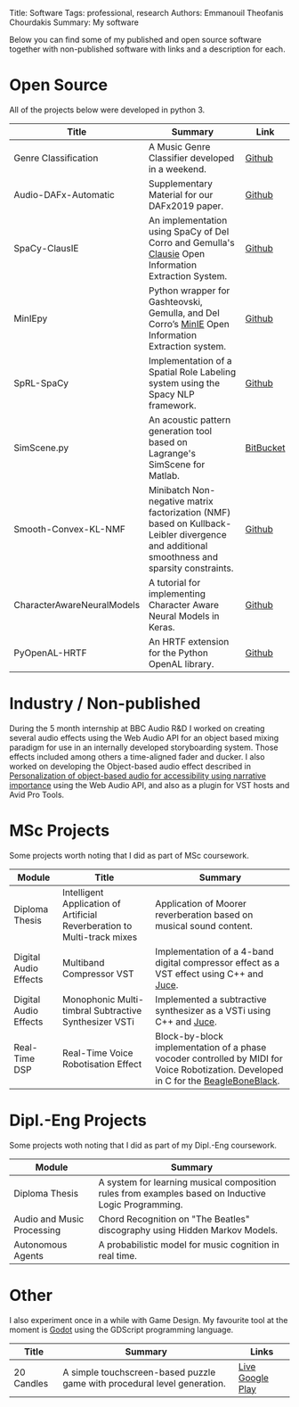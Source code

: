 Title: Software
Tags: professional, research
Authors: Emmanouil Theofanis Chourdakis
Summary: My software

Below you can find some of my published and open source software together with non-published software with links and a description for each.

# Open Source

All of the projects  below were developed in python 3.

| **Title**                    |**Summary**                                                                                                                                                                                           |**Link**                                                                                                                                                               |
|--------------------------|--------------------------------------------------------------------------------------------------------------------------------------------------------------------------------------------------|-------------------------------------------------------------------------------------------------------------------------------------------------------------------|
|Genre Classification      |A Music Genre Classifier developed in a weekend.                                                                                                                                                  |[Github](https://github.com/mmxgn/genre-recognition)                                                                                                               |
|Audio-DAFx-Automatic      |Supplementary Material for our DAFx2019 paper.                                                                                                                                                    |[Github](https://github.com/bbc/audio-dafx2019-automatic)                                                                                                          |
|SpaCy-ClausIE             |An implementation using SpaCy of Del Corro and Gemulla's [Clausie](https://www.mpi-inf.mpg.de/departments/databases-and-information-systems/software/clausie/) Open Information Extraction System.|[Github](https://github.com/mmxgn/spacy-clausie)                                                                                                                   |
|MinIEpy                   |Python wrapper for Gashteovski, Gemulla, and Del Corro’s [MinIE](https://github.com/uma-pi1/minie) Open Information Extraction system.                                                            |[Github](https://github.com/mmxgn/miniepy)                                                                                                                         | 
|SpRL-SpaCy                |Implementation of a Spatial Role Labeling system using the Spacy NLP framework.                                                                                                                   |[Github](https://github.com/mmxgn/sprl-spacy)                                                                                                                      |
| SimScene.py               |An acoustic pattern generation tool based on Lagrange's SimScene for Matlab.                                                                                                                      |[BitBucket](https://bitbucket.org/mlagrange/simscene/src/master/python/)                                                                                           |
|Smooth-Convex-KL-NMF      |Minibatch Non-negative matrix factorization (NMF) based on Kullback-Leibler divergence and additional smoothness and sparsity constraints.                                                        |[Github](https://github.com/mmxgn/smooth-convex-kl-nmf)                                                                                                            |
|CharacterAwareNeuralModels|A tutorial for implementing Character Aware Neural Models in Keras.                                                                                                                                |                                                                       [Github](https://github.com/mmxgn/tutorials)                                                |
|PyOpenAL-HRTF             | An HRTF extension for the Python OpenAL library.                                                                                                                                                  |                                                                                                                   [Github](https://github.com/mmxgn/PyOpenAL-HRTF)|


# Industry / Non-published
During the 5 month internship at BBC Audio R&D I worked on creating several audio effects using the Web Audio API for an object based mixing paradigm for use in an internally developed storyboarding system. Those effects included among others a time-aligned fader and ducker. I also  worked on developing the Object-based audio effect described in [Personalization of object-based audio for accessibility using narrative importance](https://qmro.qmul.ac.uk/xmlui/handle/123456789/59636) using the Web Audio API, and also as a plugin for VST hosts and Avid Pro Tools. 

# MSc Projects

Some projects worth noting that I did as part of MSc coursework.

| **Module** |**Title** | **Summary** |
|-------|---------|--------|
|Diploma Thesis| Intelligent Application of Artificial Reverberation to Multi-track mixes | Application of Moorer reverberation based on musical sound content. |
| Digital Audio Effects | Multiband Compressor VST | Implementation of a 4-band digital compressor effect as a VST effect using C++ and [Juce](https://juce.com/). |
| Digital Audio Effects  | Monophonic Multi-timbral Subtractive Synthesizer VSTi |  Implemented a subtractive synthesizer as a VSTi using C++ and [Juce](https://juce.com/). |
| Real-Time DSP | Real-Time Voice Robotisation Effect | Block-by-block implementation of a phase vocoder controlled by MIDI for Voice Robotization. Developed in C for the [BeagleBoneBlack](https://beagleboard.org/black/). |

# Dipl.-Eng Projects
Some projects woth noting that I did as part of my Dipl.-Eng coursework.

| Module | Summary |
|---------|--------|
| Diploma Thesis | A system for learning musical composition rules from examples based on Inductive Logic Programming.|
|Audio and Music Processing| Chord Recognition on "The Beatles" discography using Hidden Markov Models.|
|Autonomous Agents | A probabilistic model for music cognition in real time.|

# Other

I also experiment once in a while with Game Design. My favourite tool at the moment is [Godot](https://godotengine.org/) using the GDScript programming language.

| **Title** | **Summary** | **Links** |
|-------|---------|-------|
|20 Candles | A simple touchscreen-based puzzle game with procedural level generation. | [Live](https://twentycandles.herokuapp.com/) [Google Play](https://play.google.com/store/apps/details?id=org.godotengine.candles) |